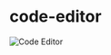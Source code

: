 # code-editor


![Code Editor](https://github.com/user-attachments/assets/f176020d-d4e1-4077-8809-18b378630f9a)

